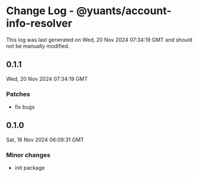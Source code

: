 # Change Log - @yuants/account-info-resolver

This log was last generated on Wed, 20 Nov 2024 07:34:19 GMT and should not be manually modified.

## 0.1.1
Wed, 20 Nov 2024 07:34:19 GMT

### Patches

- fix bugs

## 0.1.0
Sat, 16 Nov 2024 06:09:31 GMT

### Minor changes

- init package

